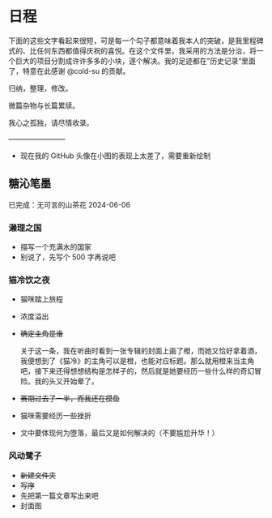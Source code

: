 # 日程

下面的这些文字看起来很短，可是每一个勾子都意味着我本人的突破，是我里程碑式的、比任何东西都值得庆祝的喜悦。在这个文件里，我采用的方法是分治，将一个巨大的项目分割成许许多多的小块，逐个解决。我的足迹都在”历史记录“里面了，特意在此感谢 @cold-su 的贡献。

归纳，整理，修改。

微篇杂物与长篇累牍。

我心之孤独，请尽情收录。

————————

- 现在我的 GitHub 头像在小图的表现上太差了，需要重新绘制

## 糖沁笔墨

已完成：无可言的山茶花 2024-06-06

### 濑理之国

- 描写一个充满水的国家
- 别说了，先写个 500 字再说吧

### 猫冷饮之夜

- 猫咪踏上旅程
- 浓度溢出
- ~~确定主角是谁~~

	关于这一条，我在听曲时看到一张专辑的封面上画了橙，而她又恰好拿着酒，我便想到了《猫冷》的主角可以是橙，也能对应标题。那么就用橙来当主角吧，接下来还得想想结构是怎样子的，然后就是她要经历一些什么样的奇幻冒险。我的头又开始晕了。
- ~~赛期过去了一半，而我还在摸鱼~~
- 猫咪需要经历一些挫折
- 文中要体现何为堕落，最后又是如何解决的（不要尴尬升华！）

### 风动鹭子

- ~~新建文件夹~~
- ~~写序~~
- 先把第一篇文章写出来吧
- 封面图
